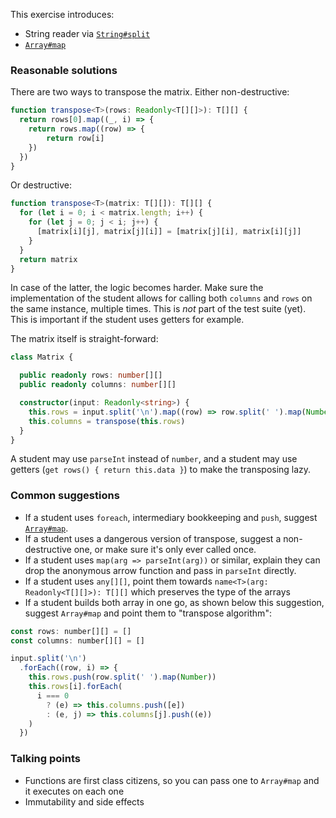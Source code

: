 This exercise introduces:
- String reader via [`String#split`](https://developer.mozilla.org/en-US/docs/Web/JavaScript/Reference/Global_Objects/String/split)
- [`Array#map`](https://developer.mozilla.org/en-US/docs/Web/JavaScript/Reference/Global_Objects/Array/map)

### Reasonable solutions

There are two ways to transpose the matrix. Either non-destructive:

```typescript
function transpose<T>(rows: Readonly<T[][]>): T[][] {
  return rows[0].map((_, i) => {
    return rows.map((row) => {
        return row[i]
    })
  })
}
```

Or destructive:

```typescript
function transpose<T>(matrix: T[][]): T[][] {
  for (let i = 0; i < matrix.length; i++) {
    for (let j = 0; j < i; j++) {
      [matrix[i][j], matrix[j][i]] = [matrix[j][i], matrix[i][j]]
    }
  }
  return matrix
}
```

In case of the latter, the logic becomes harder. Make sure the implementation of
the student allows for calling both `columns` and `rows` on the same instance,
multiple times. This is _not_ part of the test suite (yet). This is important if
the student uses getters for example.

The matrix itself is straight-forward:

```typescript
class Matrix {

  public readonly rows: number[][]
  public readonly columns: number[][]

  constructor(input: Readonly<string>) {
    this.rows = input.split('\n').map((row) => row.split(' ').map(Number))
    this.columns = transpose(this.rows)
  }
}
```

A student may use `parseInt` instead of `number`, and a student may use getters
(`get rows() { return this.data }`) to make the transposing lazy.

### Common suggestions
- If a student uses `foreach`, intermediary bookkeeping and `push`, suggest [`Array#map`](https://developer.mozilla.org/en-US/docs/Web/JavaScript/Reference/Global_Objects/Array/map).
- If a student uses a dangerous version of transpose, suggest a non-destructive one, or make sure it's only ever called once.
- If a student uses `map(arg => parseInt(arg))` or similar, explain they can drop the anonymous arrow function and pass in `parseInt` directly.
- If a student uses `any[][]`, point them towards `name<T>(arg: Readonly<T[][]>): T[][]` which preserves the type of the arrays
- If a student builds both array in one go, as shown below this suggestion, suggest `Array#map` and point them to "transpose algorithm":

```javascript
const rows: number[][] = []
const columns: number[][] = []

input.split('\n')
  .forEach((row, i) => {
    this.rows.push(row.split(' ').map(Number))
    this.rows[i].forEach(
      i === 0
        ? (e) => this.columns.push([e])
        : (e, j) => this.columns[j].push((e))
    )
  })
```

### Talking points
- Functions are first class citizens, so you can pass one to `Array#map` and it executes on each one
- Immutability and side effects
